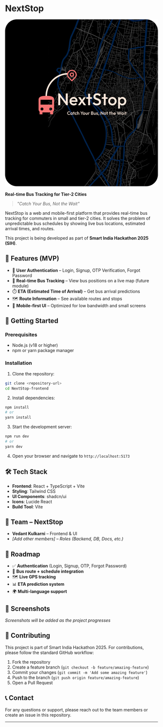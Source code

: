 # NextStop

![NextStop Logo](./src/assets/LOGO%202.svg)

**Real-time Bus Tracking for Tier-2 Cities**

> *"Catch Your Bus, Not the Wait"*

NextStop is a web and mobile-first platform that provides real-time bus tracking for commuters in small and tier-2 cities. It solves the problem of unpredictable bus schedules by showing live bus locations, estimated arrival times, and routes.

This project is being developed as part of **Smart India Hackathon 2025 (SIH)**.

## 🌟 Features (MVP)

- 🔑 **User Authentication** – Login, Signup, OTP Verification, Forgot Password
- 🚌 **Real-time Bus Tracking** – View bus positions on a live map (future module)
- ⏱️ **ETA (Estimated Time of Arrival)** – Get bus arrival predictions
- 🗺️ **Route Information** – See available routes and stops
- 📱 **Mobile-first UI** – Optimized for low bandwidth and small screens

## 🚀 Getting Started

### Prerequisites

- Node.js (v18 or higher)
- npm or yarn package manager

### Installation

1. Clone the repository:
```bash
git clone <repository-url>
cd NextStop-frontend
```

2. Install dependencies:
```bash
npm install
# or
yarn install
```

3. Start the development server:
```bash
npm run dev
# or
yarn dev
```

4. Open your browser and navigate to `http://localhost:5173`

## 🛠️ Tech Stack

- **Frontend**: React + TypeScript + Vite
- **Styling**: Tailwind CSS
- **UI Components**: shadcn/ui
- **Icons**: Lucide React
- **Build Tool**: Vite

## 👥 Team – NextStop

- **Vedant Kulkarni** – Frontend & UI
- *[Add other members]* – *Roles (Backend, DB, Docs, etc.)*

## 📌 Roadmap

- ✅ **Authentication** (Login, Signup, OTP, Forgot Password)
- 🔄 **Bus route + schedule integration**
- 🗺️ **Live GPS tracking**
- 📊 **ETA prediction system**
- 🌍 **Multi-language support**

## 📱 Screenshots

*Screenshots will be added as the project progresses*

## 🤝 Contributing

This project is part of Smart India Hackathon 2025. For contributions, please follow the standard GitHub workflow:

1. Fork the repository
2. Create a feature branch (`git checkout -b feature/amazing-feature`)
3. Commit your changes (`git commit -m 'Add some amazing feature'`)
4. Push to the branch (`git push origin feature/amazing-feature`)
5. Open a Pull Request



## 📞 Contact

For any questions or support, please reach out to the team members or create an issue in this repository.

---

